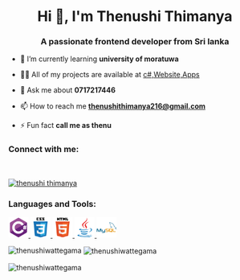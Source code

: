 <h1 align="center">Hi 👋, I'm Thenushi Thimanya</h1>
<h3 align="center">A passionate frontend developer from Sri lanka</h3>
<p align="left"></p>

- 🌱 I’m currently learning **university of moratuwa**

- 👨‍💻 All of my projects are available at [c#,Website,Apps](c#,Website,Apps)

- 💬 Ask me about **0717217446**

- 📫 How to reach me **thenushithimanya216@gmail.com**

- ⚡ Fun fact **call me as thenu**

<h3 align="left">Connect with me:</h3>
<image align="right alt="coding" width="400" src=""https://cdn.dribbble.com/users/17707/screenshots/2413754/rrr.gif>
<p align="left">
<a href="https://fb.com/thenushi thimanya" target="blank"><img align="center" src="https://raw.githubusercontent.com/rahuldkjain/github-profile-readme-generator/master/src/images/icons/Social/facebook.svg" alt="thenushi thimanya" height="30" width="40" /></a>
</p>

<h3 align="left">Languages and Tools:</h3>
<p align="left"> <a href="https://www.w3schools.com/cs/" target="_blank" rel="noreferrer"> <img src="https://raw.githubusercontent.com/devicons/devicon/master/icons/csharp/csharp-original.svg" alt="csharp" width="40" height="40"/> </a> <a href="https://www.w3schools.com/css/" target="_blank" rel="noreferrer"> <img src="https://raw.githubusercontent.com/devicons/devicon/master/icons/css3/css3-original-wordmark.svg" alt="css3" width="40" height="40"/> </a> <a href="https://www.w3.org/html/" target="_blank" rel="noreferrer"> <img src="https://raw.githubusercontent.com/devicons/devicon/master/icons/html5/html5-original-wordmark.svg" alt="html5" width="40" height="40"/> </a> <a href="https://www.java.com" target="_blank" rel="noreferrer"> <img src="https://raw.githubusercontent.com/devicons/devicon/master/icons/java/java-original.svg" alt="java" width="40" height="40"/> </a> <a href="https://www.mysql.com/" target="_blank" rel="noreferrer"> <img src="https://raw.githubusercontent.com/devicons/devicon/master/icons/mysql/mysql-original-wordmark.svg" alt="mysql" width="40" height="40"/> </a> </p>

<p><img align="left" src="https://github-readme-stats.vercel.app/api/top-langs?username=thenushiwattegama&show_icons=true&locale=en&layout=compact" alt="thenushiwattegama" /></p>

<p>&nbsp;<img align="center" src="https://github-readme-stats.vercel.app/api?username=thenushiwattegama&show_icons=true&locale=en" alt="thenushiwattegama" /></p>

<p><img align="center" src="https://github-readme-streak-stats.herokuapp.com/?user=thenushiwattegama&" alt="thenushiwattegama" /></p>
